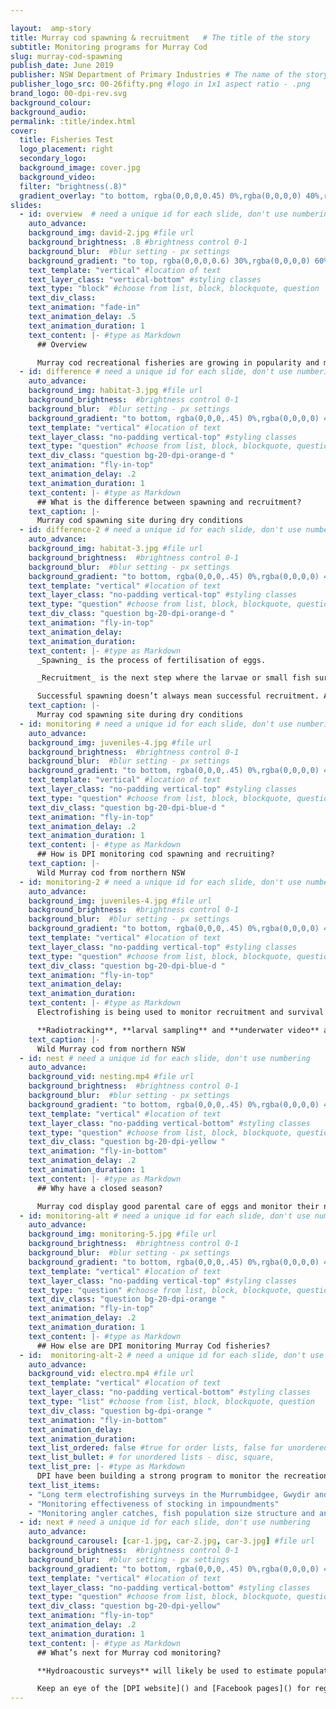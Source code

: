 ```yaml
---

layout:  amp-story
title: Murray cod spawning & recruitment   # The title of the story
subtitle: Monitoring programs for Murray Cod
slug: murray-cod-spawning
publish_date: June 2019
publisher: NSW Department of Primary Industries # The name of the story's publisher
publisher_logo_src: 00-26fifty.png #logo in 1x1 aspect ratio - .png
brand_logo: 00-dpi-rev.svg
background_colour:
background_audio:
permalink: :title/index.html
cover:
  title: Fisheries Test
  logo_placement: right
  secondary_logo:
  background_image: cover.jpg
  background_video:
  filter: "brightness(.8)"
  gradient_overlay: "to bottom, rgba(0,0,0,0.45) 0%,rgba(0,0,0,0) 40%,rgba(0,0,0,0) 100%"
slides:
  - id: overview  # need a unique id for each slide, don't use numbering
    auto_advance:
    background_img: david-2.jpg #file url
    background_brightness: .8 #brightness control 0-1
    background_blur:  #blur setting - px settings
    background_gradient: "to top, rgba(0,0,0,0.6) 30%,rgba(0,0,0,0) 60%" # add in CSS gradient
    text_template: "vertical" #location of text
    text_layer_class: "vertical-bottom" #styling classes
    text_type: "block" #choose from list, block, blockquote, question
    text_div_class:
    text_animation: "fade-in"
    text_animation_delay: .5
    text_animation_duration: 1
    text_content: |- #type as Markdown
      ## Overview

      Murray cod recreational fisheries are growing in popularity and many anglers are reporting improved fisheries for this species. Much of this has resulted from stocking programs throughout the state. However, more is needed to fully understand spawning and recruitment for this species.
  - id: difference # need a unique id for each slide, don't use numbering
    auto_advance:
    background_img: habitat-3.jpg #file url
    background_brightness:  #brightness control 0-1
    background_blur:  #blur setting - px settings
    background_gradient: "to bottom, rgba(0,0,0,.45) 0%,rgba(0,0,0,0) 40%,rgba(0,0,0,0) 100%" # add in CSS gradient
    text_template: "vertical" #location of text
    text_layer_class: "no-padding vertical-top" #styling classes
    text_type: "question" #choose from list, block, blockquote, question
    text_div_class: "question bg-20-dpi-orange-d "
    text_animation: "fly-in-top"
    text_animation_delay: .2
    text_animation_duration: 1
    text_content: |- #type as Markdown
      ## What is the difference between spawning and recruitment?
    text_caption: |-
      Murray cod spawning site during dry conditions
  - id: difference-2 # need a unique id for each slide, don't use numbering
    auto_advance:
    background_img: habitat-3.jpg #file url
    background_brightness:  #brightness control 0-1
    background_blur:  #blur setting - px settings
    background_gradient: "to bottom, rgba(0,0,0,.45) 0%,rgba(0,0,0,0) 40%,rgba(0,0,0,0) 100%" # add in CSS gradient
    text_template: "vertical" #location of text
    text_layer_class: "no-padding vertical-top" #styling classes
    text_type: "question" #choose from list, block, blockquote, question
    text_div_class: "question bg-20-dpi-orange-d "
    text_animation: "fly-in-top"
    text_animation_delay:
    text_animation_duration:
    text_content: |- #type as Markdown
      _Spawning_ is the process of fertilisation of eggs.

      _Recruitment_ is the next step where the larvae or small fish survive and have the opportunity to grow to an adult.

      Successful spawning doesn’t always mean successful recruitment. As various environmental factors (e.g. food availability and environmental conditions) can influence this.
    text_caption: |-
      Murray cod spawning site during dry conditions
  - id: monitoring # need a unique id for each slide, don't use numbering
    auto_advance:
    background_img: juveniles-4.jpg #file url
    background_brightness:  #brightness control 0-1
    background_blur:  #blur setting - px settings
    background_gradient: "to bottom, rgba(0,0,0,.45) 0%,rgba(0,0,0,0) 40%,rgba(0,0,0,0) 100%" # add in CSS gradient
    text_template: "vertical" #location of text
    text_layer_class: "no-padding vertical-top" #styling classes
    text_type: "question" #choose from list, block, blockquote, question
    text_div_class: "question bg-20-dpi-blue-d "
    text_animation: "fly-in-top"
    text_animation_delay: .2
    text_animation_duration: 1
    text_content: |- #type as Markdown
      ## How is DPI monitoring cod spawning and recruiting?
    text_caption: |-
      Wild Murray cod from northern NSW
  - id: monitoring-2 # need a unique id for each slide, don't use numbering
    auto_advance:
    background_img: juveniles-4.jpg #file url
    background_brightness:  #brightness control 0-1
    background_blur:  #blur setting - px settings
    background_gradient: "to bottom, rgba(0,0,0,.45) 0%,rgba(0,0,0,0) 40%,rgba(0,0,0,0) 100%" # add in CSS gradient
    text_template: "vertical" #location of text
    text_layer_class: "no-padding vertical-top" #styling classes
    text_type: "question" #choose from list, block, blockquote, question
    text_div_class: "question bg-20-dpi-blue-d "
    text_animation: "fly-in-top"
    text_animation_delay:
    text_animation_duration:
    text_content: |- #type as Markdown
      Electrofishing is being used to monitor recruitment and survival of stocked fish as well as habitat preference of wild juvenile fish.

      **Radiotracking**, **larval sampling** and **underwater video** are being used to monitor spawning and nesting cod. As well as larvae hatching
    text_caption: |-
      Wild Murray cod from northern NSW
  - id: nest # need a unique id for each slide, don't use numbering
    auto_advance:
    background_vid: nesting.mp4 #file url
    background_brightness:  #brightness control 0-1
    background_blur:  #blur setting - px settings
    background_gradient: "to bottom, rgba(0,0,0,.45) 0%,rgba(0,0,0,0) 40%,rgba(0,0,0,0) 100%" # add in CSS gradient
    text_template: "vertical" #location of text
    text_layer_class: "no-padding vertical-bottom" #styling classes
    text_type: "question" #choose from list, block, blockquote, question
    text_div_class: "question bg-20-dpi-yellow "
    text_animation: "fly-in-bottom"
    text_animation_delay: .2
    text_animation_duration: 1
    text_content: |- #type as Markdown
      ## Why have a closed season?

      Murray cod display good parental care of eggs and monitor their nest for debris and predators. This video shows a Murray cod guarding its nest and small larvae can be seen darting around.
  - id: monitoring-alt # need a unique id for each slide, don't use numbering
    auto_advance:
    background_img: monitoring-5.jpg #file url
    background_brightness:  #brightness control 0-1
    background_blur:  #blur setting - px settings
    background_gradient: "to bottom, rgba(0,0,0,.45) 0%,rgba(0,0,0,0) 40%,rgba(0,0,0,0) 100%" # add in CSS gradient
    text_template: "vertical" #location of text
    text_layer_class: "no-padding vertical-top" #styling classes
    text_type: "question" #choose from list, block, blockquote, question
    text_div_class: "question bg-20-dpi-orange "
    text_animation: "fly-in-top"
    text_animation_delay: .2
    text_animation_duration: 1
    text_content: |- #type as Markdown
      ## How else are DPI monitoring Murray Cod fisheries?
  - id:  monitoring-alt-2 # need a unique id for each slide, don't use numbering
    auto_advance:
    background_vid: electro.mp4 #file url
    text_template: "vertical" #location of text
    text_layer_class: "no-padding vertical-bottom" #styling classes
    text_type: "list" #choose from list, block, blockquote, question
    text_div_class: "question bg-dpi-orange "
    text_animation: "fly-in-bottom"
    text_animation_delay:
    text_animation_duration:
    text_list_ordered: false #true for order lists, false for unordered
    text_list_bullet: # for unordered lists - disc, square,
    text_list_pre: |- #type as Markdown
      DPI have been building a strong program to monitor the recreational fishery for Murray cod. This includes:
    text_list_items:
    - "Long term electrofishing surveys in the Murrumbidgee, Gwydir and Dumaresq to monitor population size structure"
    - "Monitoring effectiveness of stocking in impoundments"
    - "Monitoring angler catches, fish population size structure and angler effort with creel surveys and citizen science"
  - id: next # need a unique id for each slide, don't use numbering
    auto_advance:
    background_carousel: [car-1.jpg, car-2.jpg, car-3.jpg] #file url
    background_brightness:  #brightness control 0-1
    background_blur:  #blur setting - px settings
    background_gradient: "to bottom, rgba(0,0,0,.45) 0%,rgba(0,0,0,0) 40%,rgba(0,0,0,0) 100%" # add in CSS gradient
    text_template: "vertical" #location of text
    text_layer_class: "no-padding vertical-bottom" #styling classes
    text_type: "question" #choose from list, block, blockquote, question
    text_div_class: "question bg-20-dpi-yellow"
    text_animation: "fly-in-top"
    text_animation_delay: .2
    text_animation_duration: 1
    text_content: |- #type as Markdown
      ## What’s next for Murray cod monitoring?

      **Hydroacoustic surveys** will likely be used to estimate population size/ biomass of Murray cod and other natives in impoundments.

      Keep an eye of the [DPI website]() and [Facebook pages]() for regular monitoring updates.
---
```

